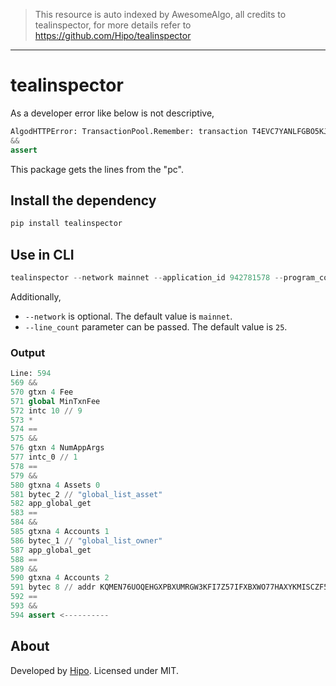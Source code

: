> This resource is auto indexed by AwesomeAlgo, all credits to tealinspector, for more details refer to https://github.com/Hipo/tealinspector

---

# tealinspector

As a developer error like below is not descriptive,

```python
AlgodHTTPError: TransactionPool.Remember: transaction T4EVC7YANLFGBO5KJRIDEAYZBN3KKJC2B7VFRY4ZFMTSZOPTHBTQ: logic eval error: assert failed pc=1328. Details: pc=1328, opcodes===
&&
assert
```

This package gets the lines from the "pc".

## Install the dependency

```python
pip install tealinspector
```

## Use in CLI

```python
tealinspector --network mainnet --application_id 942781578 --program_counter 1328
```

Additionally,
- `--network` is optional. The default value is `mainnet`.
- `--line_count` parameter can be passed. The default value is `25`.

### Output

```python
Line: 594
569 &&
570 gtxn 4 Fee
571 global MinTxnFee
572 intc 10 // 9
573 *
574 ==
575 &&
576 gtxn 4 NumAppArgs
577 intc_0 // 1
578 ==
579 &&
580 gtxna 4 Assets 0
581 bytec_2 // "global_list_asset"
582 app_global_get
583 ==
584 &&
585 gtxna 4 Accounts 1
586 bytec_1 // "global_list_owner"
587 app_global_get
588 ==
589 &&
590 gtxna 4 Accounts 2
591 bytec 8 // addr KQMEN76UOQEHGXPBXUMRGW3KFI7Z57IFXBXWO77HAXYKMISCZF5CAOOITI
592 ==
593 &&
594 assert <----------
```

## About

Developed by [Hipo](https://hipolabs.com).
Licensed under MIT.
